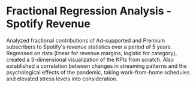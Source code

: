 # Fractional Regression Analysis - Spotify Revenue
Analyzed fractional contributions of Ad-supported and Premium subscribers to Spotify's revenue statistics over a period of 5 years. Regressed on data (linear for revenue margins, logistic for category), created a 3-dimensional visualization of the KPIs from scratch.
Also established a correlation between changes in streaming patterns and the psychological effects of the pandemic, taking work-from-home schedules and elevated stress levels into consideration.
